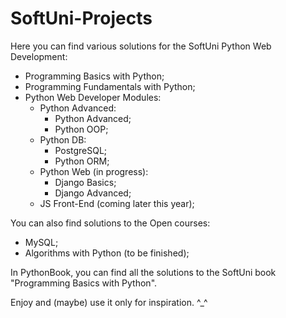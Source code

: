 # SoftUni-Projects
 
Here you can find various solutions for the SoftUni Python Web Development:
- Programming Basics with Python;
- Programming Fundamentals with Python;
- Python Web Developer Modules:
    - Python Advanced:
        - Python Advanced;
        - Python OOP;
    - Python DB:
        - PostgreSQL;
        - Python ORM;
    - Python Web (in progress):
        - Django Basics;
        - Django Advanced;
    - JS Front-End (coming later this year);


You can also find solutions to the Open courses:
- MySQL;
- Algorithms with Python (to be finished);


In PythonBook, you can find all the solutions to the SoftUni book "Programming Basics with Python".


Enjoy and (maybe) use it only for inspiration. ^_^